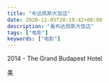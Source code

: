 ```yaml
---
title: "布达佩斯大饭店"
date: 2020-12-05T20:19:42+08:00
description: "看布达佩斯大饭店"
tags: ["电影"]
keywords: ["电影"]
---
```


2014 - The Grand Budapest Hotel

美
